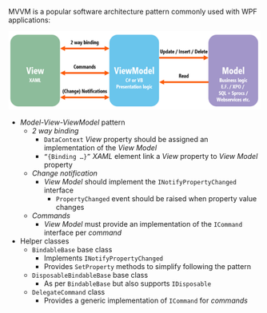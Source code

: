 MVVM is a popular software architecture pattern commonly used with WPF applications:

![MVVM](../assets/images/overview/mvvm.png)

- _Model-View-ViewModel_ pattern
    - _2 way binding_
        - `DataContext` _View_ property should be assigned an implementation of the _View Model_
        - `“{Binding …}”` _XAML_ element link a _View_ property to _View Model_ property
    - _Change notification_
        - _View Model_ should implement the `INotifyPropertyChanged` interface
            - `PropertyChanged` event should be raised when property value changes
    - _Commands_
        - _View Model_ must provide an implementation of the `ICommand` interface per _command_ 
- Helper classes
    - `BindableBase` base class
        - Implements `INotifyPropertyChanged`
        - Provides `SetProperty` methods to simplify following the pattern
    - `DisposableBindableBase` base class
        - As per `BindableBase` but also supports `IDisposable`
    - `DelegateCommand` class
        - Provides a generic implementation of `ICommand` for _commands_